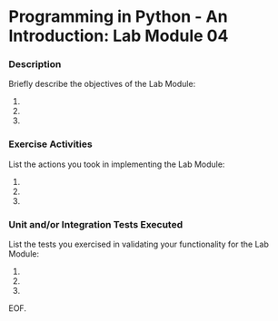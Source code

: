 # Programming in Python - An Introduction: Lab Module 04

### Description

Briefly describe the objectives of the Lab Module:

1) 

2) 

3) 


### Exercise Activities

List the actions you took in implementing the Lab Module:

1) 

2) 

3) 


### Unit and/or Integration Tests Executed

List the tests you exercised in validating your functionality for the Lab Module:

1) 

2) 

3) 

EOF.
